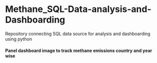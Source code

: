 # Methane_SQL-Data-analysis-and-Dashboarding
Repository connecting SQL data source for analysis and dashboarding using python

#### Panel dashboard image to track methane emissions country and year wise

<img src="">
